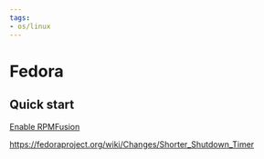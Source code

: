 ```yaml
---
tags:
- os/linux
---
```

# Fedora
## Quick start
[Enable RPMFusion](https://docs.fedoraproject.org/en-US/quick-docs/setup_rpmfusion/)

https://fedoraproject.org/wiki/Changes/Shorter_Shutdown_Timer